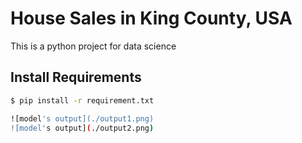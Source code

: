 # House Sales in King County, USA
This is a python project for data science

## Install Requirements
```bash
$ pip install -r requirement.txt

![model's output](./output1.png)
![model's output](./output2.png)
```
